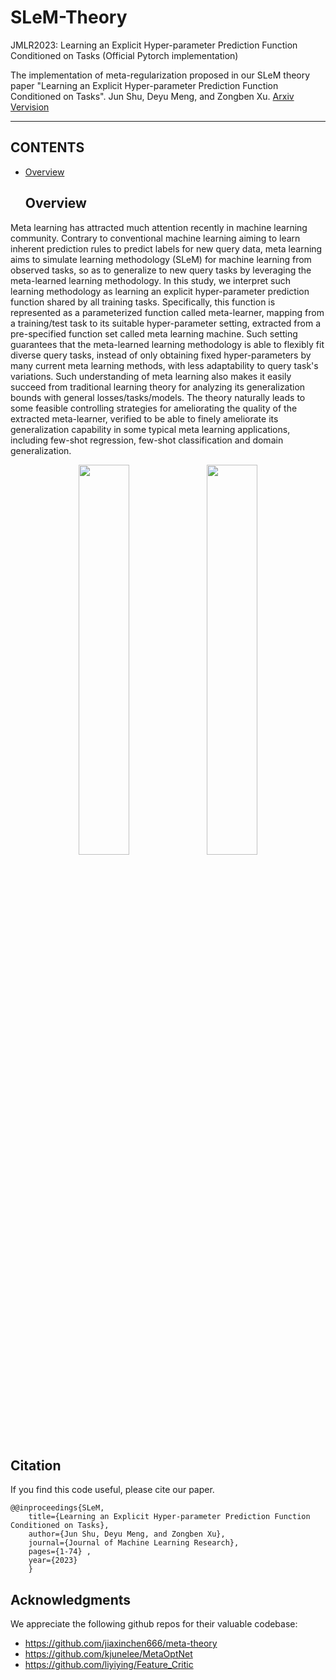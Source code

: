 # SLeM-Theory
JMLR2023: Learning an Explicit Hyper-parameter Prediction Function Conditioned on Tasks (Official Pytorch implementation)

The implementation of meta-regularization proposed in our SLeM theory paper "Learning an Explicit Hyper-parameter Prediction Function Conditioned on Tasks". Jun Shu, Deyu Meng, and Zongben Xu. [Arxiv Vervision](https://arxiv.org/pdf/2107.02378.pdf)


****
## CONTENTS

* [Overview](#overview)

  ## Overview
Meta learning has attracted much attention recently in machine learning community. Contrary to conventional machine learning aiming to learn inherent prediction rules to predict labels for new query data, meta learning aims to simulate learning methodology (SLeM) for machine learning from observed tasks, so as to generalize to new query tasks by leveraging the meta-learned learning methodology. In this study, we interpret such learning methodology as learning an explicit hyper-parameter prediction function shared by all training tasks. Specifically, this function is represented as a parameterized function called meta-learner, mapping from a training/test task to its suitable hyper-parameter setting, extracted from a pre-specified function set called meta learning machine. Such setting guarantees that the meta-learned learning methodology is able to flexibly fit diverse query tasks, instead of only obtaining fixed hyper-parameters by many current meta learning methods, with less adaptability to query task's variations. Such understanding of meta learning also makes it easily succeed from traditional learning theory for analyzing its generalization bounds with general losses/tasks/models. The theory naturally leads to some feasible controlling strategies for ameliorating the quality of the extracted meta-learner, verified to be able to finely ameliorate its generalization capability in some typical meta learning applications, including few-shot regression, few-shot classification and domain generalization.
<div  align="center">    
    <img src="fig/method.jpg" width="40%" height="40%" align=center />
   <img src="fig/methododology.jpg" width="40%" height="40%" align=center />
</div>


## Citation
If you find this code useful, please cite our paper.

```
@@inproceedings{SLeM,
  	title={Learning an Explicit Hyper-parameter Prediction Function Conditioned on Tasks},
  	author={Jun Shu, Deyu Meng, and Zongben Xu},
  	journal={Journal of Machine Learning Research},
    pages={1-74} ,
  	year={2023}
    }
```

## Acknowledgments
We appreciate the following github repos for their valuable codebase:

- https://github.com/jiaxinchen666/meta-theory
- https://github.com/kjunelee/MetaOptNet
- https://github.com/liyiying/Feature_Critic

